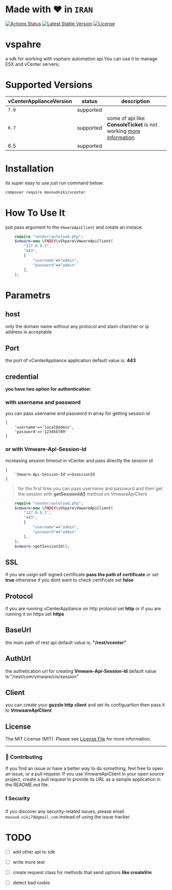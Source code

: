 # Made with ❤️ in `IRAN`
[![Actions Status](https://github.com/masoudniki/vSphere/workflows/CI/badge.svg)](https://github.com/masoudniki/vSphere/actions)
[![Latest Stable Version](http://poser.pugx.org/masoudniki/vcenter/v)](https://packagist.org/packages/masoudniki/vcenter)
[![License](http://poser.pugx.org/masoudniki/vcenter/license)](https://packagist.org/packages/masoudniki/vcenter)
# vspahre
a sdk for working with vsphare automation api.You can use it to manage ESX and vCenter servers;

# Supported Versions
| **vCenterApplianceVersion** 	| **status** 	| **description**                                                	|
|-----------------------------	|------------	|----------------------------------------------------------------	|
| `7.0`                       	| supported  	|                                                                	|
| `6.7`                       	| supported  	| some of api like **ConsoleTicket** is not working [more information](https://developer.vmware.com/docs/vsphere-automation/latest/vcenter/) 	|
| 6.5                         	| supported  	|                                                                	|



# Installation
its super easy to use just run command below:
```sh
composer require masoudniki/vcenter
```

# How To Use It
just pass argument to the ```VmwareApiClient``` and create an instace:
```php
    require "vendor/autoload.php";
    $vmware=new \FNDEV\vShpare\VmwareApiClient(
        "127.0.0.1",
        "443",
        [
            "username"=>"admin",
            "password"=>"admin"
        ],
    );
 ```
# Parametrs
## host
only the domain name without any protocol and slash charcher or ip address is acceptable

## Port
the port of vCenterAppliance application default value is: **443**


## credential
**you have two option for authentication:**

### with username and password
you can pass username and password in array for getting session id 
```
[
    'username'=>'local@admin',
    'password'=>'123456789'
]
```
### or with Vmware-Api-Session-Id
increasing session timeout in vCenter and pass directly the session id 
```
[
    'Vmware-Api-Session-Id'=>$sessionId
]
```
> for the first time you can pass username and password and then get the session with **getSessionId()** method on VmwareApiClient
```php
    require "vendor/autoload.php";
    $vmware=new \FNDEV\vShpare\VmwareApiClient(
        "127.0.0.1",
        "443",
        [
            "username"=>"admin",
            "password"=>"admin"
        ],
    );
    $vmware->getSessionId();
```
## SSL
if you are usign self signed certificate **pass the path of certificate** or set **true** otherwise if you dont want to check certificate set **false**

## Protocol
if you are running vCenterAppliance on http protocol set **http** or if you are running it on https set **https**

## BaseUrl
the main path of rest api default value is: **"/rest/vcenter"**
## AuthUrl
the authetication url for creating **Vmware-Api-Session-Id** default value is:"/rest/com/vmware/cis/session"
## Client
you can create your **guzzle http client** and set its configuartion then pass it to **VmwaareApiClient**



## License

The MIT License (MIT). Please see [License File](LICENSE.md) for more information.

--------------------

### :raising_hand: Contributing
If you find an issue or have a better way to do something, feel free to open an issue, or a pull request.
If you use VmwareApiClient in your open source project, create a pull request to provide its URL as a sample application in the README.md file.


### :exclamation: Security
If you discover any security-related issues, please email `masoud.niki79@gmail.com` instead of using the issue tracker.




# TODO

- [ ] add other api to sdk
- [ ] write more test 
- [ ] create request class for methods that send options **like createVm**
- [ ] detect bad codes





